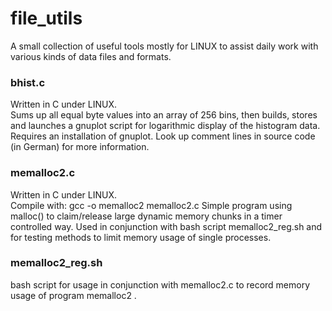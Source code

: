 # file_utils

A small collection of useful tools mostly for LINUX to assist daily work with various kinds of data files and formats.

### bhist.c
Written in C under LINUX.<br/>
Sums up all equal byte values into an array of 256 bins, then builds, stores and launches a gnuplot script for logarithmic display of the histogram data. Requires an installation of gnuplot. Look up comment lines in source code (in German) for more information.

### memalloc2.c
Written in C under LINUX.<br/>
Compile with: gcc -o memalloc2 memalloc2.c
Simple program using malloc() to claim/release large dynamic memory chunks in a timer controlled way.
Used in conjunction with bash script memalloc2_reg.sh and for testing methods to limit memory usage of single processes.

### memalloc2_reg.sh
bash script for usage in conjunction with memalloc2.c to record memory usage of program memalloc2 .
